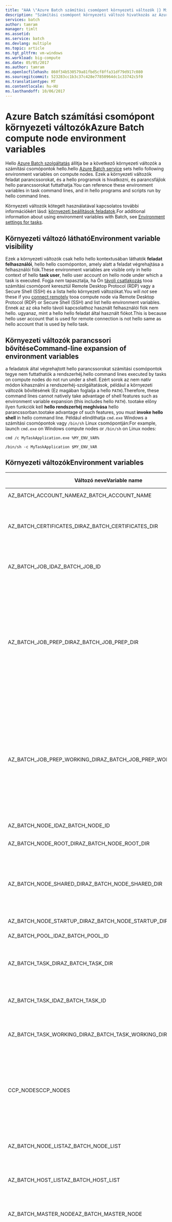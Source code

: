 ```yaml
---
title: "AAA \"Azure Batch számítási csomópont környezeti változók |} Microsoft dokumentumok\""
description: "Számítási csomópont környezeti változó hivatkozás az Azure Batch használatával."
services: batch
author: tamram
manager: timlt
ms.assetid: 
ms.service: batch
ms.devlang: multiple
ms.topic: article
ms.tgt_pltfrm: vm-windows
ms.workload: big-compute
ms.date: 05/05/2017
ms.author: tamram
ms.openlocfilehash: 860f34b530579a81fbd5cf8ffa31df79d917c080
ms.sourcegitcommit: 523283cc1b3c37c428e77850964dc1c33742c5f0
ms.translationtype: MT
ms.contentlocale: hu-HU
ms.lasthandoff: 10/06/2017
---
```

# <a name="azure-batch-compute-node-environment-variables"></a><span data-ttu-id="d6c9d-103">Azure Batch számítási csomópont környezeti változók</span><span class="sxs-lookup"><span data-stu-id="d6c9d-103">Azure Batch compute node environment variables</span></span>
<span data-ttu-id="d6c9d-104">Hello [Azure Batch szolgáltatás](https://azure.microsoft.com/services/batch/) állítja be a következő környezeti változók a számítási csomópontok hello.</span><span class="sxs-lookup"><span data-stu-id="d6c9d-104">hello [Azure Batch service](https://azure.microsoft.com/services/batch/) sets hello following environment variables on compute nodes.</span></span> <span data-ttu-id="d6c9d-105">Ezek a környezeti változók feladat parancssorokat, és a hello programok is hivatkozni, és parancsfájlok hello parancssorokat futtathatja.</span><span class="sxs-lookup"><span data-stu-id="d6c9d-105">You can reference these environment variables in task command lines, and in hello programs and scripts run by hello command lines.</span></span>

<span data-ttu-id="d6c9d-106">Környezeti változók kötegelt használatával kapcsolatos további információkért lásd: [környezeti beállítások feladatok](https://docs.microsoft.com/azure/batch/batch-api-basics#environment-settings-for-tasks).</span><span class="sxs-lookup"><span data-stu-id="d6c9d-106">For additional information about using environment variables with Batch, see [Environment settings for tasks](https://docs.microsoft.com/azure/batch/batch-api-basics#environment-settings-for-tasks).</span></span>

## <a name="environment-variable-visibility"></a><span data-ttu-id="d6c9d-107">Környezeti változó látható</span><span class="sxs-lookup"><span data-stu-id="d6c9d-107">Environment variable visibility</span></span>

<span data-ttu-id="d6c9d-108">Ezek a környezeti változók csak hello hello kontextusában láthatók **feladat felhasználói**, hello hello csomóponton, amely alatt a feladat végrehajtása a felhasználói fiók.</span><span class="sxs-lookup"><span data-stu-id="d6c9d-108">These environment variables are visible only in hello context of hello **task user**, hello user account on hello node under which a task is executed.</span></span> <span data-ttu-id="d6c9d-109">Fogja *nem* tapasztalja, ha Ön [távoli csatlakozás](https://azure.microsoft.com/documentation/articles/batch-api-basics/#connecting-to-compute-nodes) tooa számítási csomópont keresztül Remote Desktop Protocol (RDP) vagy a Secure Shell (SSH) és a lista hello környezeti változókat.</span><span class="sxs-lookup"><span data-stu-id="d6c9d-109">You will *not* see these if you [connect remotely](https://azure.microsoft.com/documentation/articles/batch-api-basics/#connecting-to-compute-nodes) tooa compute node via Remote Desktop Protocol (RDP) or Secure Shell (SSH) and list hello environment variables.</span></span> <span data-ttu-id="d6c9d-110">Ennek az az oka hello távoli kapcsolathoz használt felhasználói fiók nem hello. ugyanaz, mint a hello hello feladat által használt fiókot.</span><span class="sxs-lookup"><span data-stu-id="d6c9d-110">This is because hello user account that is used for remote connection is not hello same as hello account that is used by hello task.</span></span>

## <a name="command-line-expansion-of-environment-variables"></a><span data-ttu-id="d6c9d-111">Környezeti változók parancssori bővítése</span><span class="sxs-lookup"><span data-stu-id="d6c9d-111">Command-line expansion of environment variables</span></span>

<span data-ttu-id="d6c9d-112">a feladatok által végrehajtott hello parancssorokat számítási csomópontok tegye nem futtathatók a rendszerhéj.</span><span class="sxs-lookup"><span data-stu-id="d6c9d-112">hello command lines executed by tasks on compute nodes do not run under a shell.</span></span> <span data-ttu-id="d6c9d-113">Ezért sorok az nem natív módon kihasználni a rendszerhéj-szolgáltatások, például a környezeti változók bővítésének (Ez magában foglalja a hello `PATH`).</span><span class="sxs-lookup"><span data-stu-id="d6c9d-113">Therefore, these command lines cannot natively take advantage of shell features such as environment variable expansion (this includes hello `PATH`).</span></span> <span data-ttu-id="d6c9d-114">tootake előny ilyen funkciók kell **hello rendszerhéj meghívása** hello parancssorban.</span><span class="sxs-lookup"><span data-stu-id="d6c9d-114">tootake advantage of such features, you must **invoke hello shell** in hello command line.</span></span> <span data-ttu-id="d6c9d-115">Például elindíthatja `cmd.exe` Windows a számítási csomópontok vagy `/bin/sh` Linux csomópontján:</span><span class="sxs-lookup"><span data-stu-id="d6c9d-115">For example, launch `cmd.exe` on Windows compute nodes or `/bin/sh` on Linux nodes:</span></span>

`cmd /c MyTaskApplication.exe %MY_ENV_VAR%`

`/bin/sh -c MyTaskApplication $MY_ENV_VAR`

## <a name="environment-variables"></a><span data-ttu-id="d6c9d-116">Környezeti változók</span><span class="sxs-lookup"><span data-stu-id="d6c9d-116">Environment variables</span></span>

| <span data-ttu-id="d6c9d-117">Változó neve</span><span class="sxs-lookup"><span data-stu-id="d6c9d-117">Variable name</span></span>                     | <span data-ttu-id="d6c9d-118">Leírás</span><span class="sxs-lookup"><span data-stu-id="d6c9d-118">Description</span></span>                                                              | <span data-ttu-id="d6c9d-119">Rendelkezésre állás</span><span class="sxs-lookup"><span data-stu-id="d6c9d-119">Availability</span></span> | <span data-ttu-id="d6c9d-120">Példa</span><span class="sxs-lookup"><span data-stu-id="d6c9d-120">Example</span></span> |
|-----------------------------------|--------------------------------------------------------------------------|--------------|---------|
| <span data-ttu-id="d6c9d-121">AZ_BATCH_ACCOUNT_NAME</span><span class="sxs-lookup"><span data-stu-id="d6c9d-121">AZ_BATCH_ACCOUNT_NAME</span></span>           | <span data-ttu-id="d6c9d-122">hello nevét, amely a feladat hello hello Batch-fiókhoz tartozik.</span><span class="sxs-lookup"><span data-stu-id="d6c9d-122">hello name of hello Batch account that hello task belongs to.</span></span>                  | <span data-ttu-id="d6c9d-123">Minden feladat.</span><span class="sxs-lookup"><span data-stu-id="d6c9d-123">All tasks.</span></span>   | <span data-ttu-id="d6c9d-124">mybatchaccount</span><span class="sxs-lookup"><span data-stu-id="d6c9d-124">mybatchaccount</span></span> |
| <span data-ttu-id="d6c9d-125">AZ_BATCH_CERTIFICATES_DIR</span><span class="sxs-lookup"><span data-stu-id="d6c9d-125">AZ_BATCH_CERTIFICATES_DIR</span></span>       | <span data-ttu-id="d6c9d-126">A címtárhoz az hello [feladatütemezési munkakönyvtár] [ files_dirs] Linux rendszer tárolja a tanúsítványok a számítási csomópontok.</span><span class="sxs-lookup"><span data-stu-id="d6c9d-126">A directory within hello [task working directory][files_dirs] in which certificates are stored for Linux compute nodes.</span></span> <span data-ttu-id="d6c9d-127">Vegye figyelembe, hogy az e környezeti változó nem alkalmazza a tooWindows számítási csomópontok.</span><span class="sxs-lookup"><span data-stu-id="d6c9d-127">Note that this environment variable does not apply tooWindows compute nodes.</span></span>                                                  | <span data-ttu-id="d6c9d-128">Minden feladat.</span><span class="sxs-lookup"><span data-stu-id="d6c9d-128">All tasks.</span></span>   |  <span data-ttu-id="d6c9d-129">/mnt/Batch/Tasks/workitems/batchjob001/Job-1/task001/certs</span><span class="sxs-lookup"><span data-stu-id="d6c9d-129">/mnt/batch/tasks/workitems/batchjob001/job-1/task001/certs</span></span> |
| <span data-ttu-id="d6c9d-130">AZ_BATCH_JOB_ID</span><span class="sxs-lookup"><span data-stu-id="d6c9d-130">AZ_BATCH_JOB_ID</span></span>                 | <span data-ttu-id="d6c9d-131">hello azonosítója, amely a feladat hello hello feladat tartozik.</span><span class="sxs-lookup"><span data-stu-id="d6c9d-131">hello ID of hello job that hello task belongs to.</span></span> | <span data-ttu-id="d6c9d-132">Minden olyan feladat, kivéve a feladat indítása.</span><span class="sxs-lookup"><span data-stu-id="d6c9d-132">All tasks except start task.</span></span> | <span data-ttu-id="d6c9d-133">batchjob001</span><span class="sxs-lookup"><span data-stu-id="d6c9d-133">batchjob001</span></span> |
| <span data-ttu-id="d6c9d-134">AZ_BATCH_JOB_PREP_DIR</span><span class="sxs-lookup"><span data-stu-id="d6c9d-134">AZ_BATCH_JOB_PREP_DIR</span></span>           | <span data-ttu-id="d6c9d-135">hello feladat előkészítése hello elérési útját [feladat directory] [ files_dirs] hello csomóponton.</span><span class="sxs-lookup"><span data-stu-id="d6c9d-135">hello full path of hello job preparation [task directory][files_dirs] on hello node.</span></span> | <span data-ttu-id="d6c9d-136">Kezdő tevékenység és a feladat előkészítése tevékenységet kívül az összes feladatot.</span><span class="sxs-lookup"><span data-stu-id="d6c9d-136">All tasks except start task and job preparation task.</span></span> <span data-ttu-id="d6c9d-137">Csak akkor érhető el, ha a feladat előkészítése tevékenység hello feladat van konfigurálva.</span><span class="sxs-lookup"><span data-stu-id="d6c9d-137">Only available if hello job is configured with a job preparation task.</span></span> | <span data-ttu-id="d6c9d-138">C:\user\tasks\workitems\jobprepreleasesamplejob\job-1\jobpreparation</span><span class="sxs-lookup"><span data-stu-id="d6c9d-138">C:\user\tasks\workitems\jobprepreleasesamplejob\job-1\jobpreparation</span></span> |
| <span data-ttu-id="d6c9d-139">AZ_BATCH_JOB_PREP_WORKING_DIR</span><span class="sxs-lookup"><span data-stu-id="d6c9d-139">AZ_BATCH_JOB_PREP_WORKING_DIR</span></span>   | <span data-ttu-id="d6c9d-140">hello feladat előkészítése hello elérési útját [feladatütemezési munkakönyvtár] [ files_dirs] hello csomóponton.</span><span class="sxs-lookup"><span data-stu-id="d6c9d-140">hello full path of hello job preparation [task working directory][files_dirs] on hello node.</span></span> | <span data-ttu-id="d6c9d-141">Kezdő tevékenység és a feladat előkészítése tevékenységet kívül az összes feladatot.</span><span class="sxs-lookup"><span data-stu-id="d6c9d-141">All tasks except start task and job preparation task.</span></span> <span data-ttu-id="d6c9d-142">Csak akkor érhető el, ha a feladat előkészítése tevékenység hello feladat van konfigurálva.</span><span class="sxs-lookup"><span data-stu-id="d6c9d-142">Only available if hello job is configured with a job preparation task.</span></span> | <span data-ttu-id="d6c9d-143">C:\user\tasks\workitems\jobprepreleasesamplejob\job-1\jobpreparation\wd</span><span class="sxs-lookup"><span data-stu-id="d6c9d-143">C:\user\tasks\workitems\jobprepreleasesamplejob\job-1\jobpreparation\wd</span></span> |
| <span data-ttu-id="d6c9d-144">AZ_BATCH_NODE_ID</span><span class="sxs-lookup"><span data-stu-id="d6c9d-144">AZ_BATCH_NODE_ID</span></span>                | <span data-ttu-id="d6c9d-145">feladat hello hello csomópont hello azonosítója hozzá van rendelve.</span><span class="sxs-lookup"><span data-stu-id="d6c9d-145">hello ID of hello node that hello task is assigned to.</span></span> | <span data-ttu-id="d6c9d-146">Minden feladat.</span><span class="sxs-lookup"><span data-stu-id="d6c9d-146">All tasks.</span></span> | <span data-ttu-id="d6c9d-147">TVM-1219235766_3-20160919t172711z</span><span class="sxs-lookup"><span data-stu-id="d6c9d-147">tvm-1219235766_3-20160919t172711z</span></span> |
| <span data-ttu-id="d6c9d-148">AZ_BATCH_NODE_ROOT_DIR</span><span class="sxs-lookup"><span data-stu-id="d6c9d-148">AZ_BATCH_NODE_ROOT_DIR</span></span>          | <span data-ttu-id="d6c9d-149">az összes hello gyökér hello elérési útját [Batch-könyvtárak] [ files_dirs] hello csomóponton.</span><span class="sxs-lookup"><span data-stu-id="d6c9d-149">hello full path of hello root of all [Batch directories][files_dirs] on hello node.</span></span> | <span data-ttu-id="d6c9d-150">Minden feladat.</span><span class="sxs-lookup"><span data-stu-id="d6c9d-150">All tasks.</span></span> | <span data-ttu-id="d6c9d-151">C:\user\tasks</span><span class="sxs-lookup"><span data-stu-id="d6c9d-151">C:\user\tasks</span></span> |
| <span data-ttu-id="d6c9d-152">AZ_BATCH_NODE_SHARED_DIR</span><span class="sxs-lookup"><span data-stu-id="d6c9d-152">AZ_BATCH_NODE_SHARED_DIR</span></span>        | <span data-ttu-id="d6c9d-153">hello hello elérési útját [megosztott könyvtár] [ files_dirs] hello csomóponton.</span><span class="sxs-lookup"><span data-stu-id="d6c9d-153">hello full path of hello [shared directory][files_dirs] on hello node.</span></span> <span data-ttu-id="d6c9d-154">Minden olyan feladat, amely a csomóponton végre rendelkezik olvasási/írási hozzáférést toothis directory.</span><span class="sxs-lookup"><span data-stu-id="d6c9d-154">All tasks that execute on a node have read/write access toothis directory.</span></span> <span data-ttu-id="d6c9d-155">Feladatokat, amelyek a többi csomóponton végre nem rendelkeznek a távelérési toothis könyvtár (nincs olyan "megosztott" hálózati könyvtár).</span><span class="sxs-lookup"><span data-stu-id="d6c9d-155">Tasks that execute on other nodes do not have remote access toothis directory (it is not a "shared" network directory).</span></span> | <span data-ttu-id="d6c9d-156">Minden feladat.</span><span class="sxs-lookup"><span data-stu-id="d6c9d-156">All tasks.</span></span> | <span data-ttu-id="d6c9d-157">C:\user\tasks\shared</span><span class="sxs-lookup"><span data-stu-id="d6c9d-157">C:\user\tasks\shared</span></span> |
| <span data-ttu-id="d6c9d-158">AZ_BATCH_NODE_STARTUP_DIR</span><span class="sxs-lookup"><span data-stu-id="d6c9d-158">AZ_BATCH_NODE_STARTUP_DIR</span></span>       | <span data-ttu-id="d6c9d-159">hello hello elérési útját [indítsa el a feladat directory] [ files_dirs] hello csomóponton.</span><span class="sxs-lookup"><span data-stu-id="d6c9d-159">hello full path of hello [start task directory][files_dirs] on hello node.</span></span> | <span data-ttu-id="d6c9d-160">Minden feladat.</span><span class="sxs-lookup"><span data-stu-id="d6c9d-160">All tasks.</span></span> | <span data-ttu-id="d6c9d-161">C:\user\tasks\startup</span><span class="sxs-lookup"><span data-stu-id="d6c9d-161">C:\user\tasks\startup</span></span> |
| <span data-ttu-id="d6c9d-162">AZ_BATCH_POOL_ID</span><span class="sxs-lookup"><span data-stu-id="d6c9d-162">AZ_BATCH_POOL_ID</span></span>                | <span data-ttu-id="d6c9d-163">futó feladat hello hello készlettől hello azonosítója.</span><span class="sxs-lookup"><span data-stu-id="d6c9d-163">hello ID of hello pool that hello task is running on.</span></span> | <span data-ttu-id="d6c9d-164">Minden feladat.</span><span class="sxs-lookup"><span data-stu-id="d6c9d-164">All tasks.</span></span> | <span data-ttu-id="d6c9d-165">batchpool001</span><span class="sxs-lookup"><span data-stu-id="d6c9d-165">batchpool001</span></span> |
| <span data-ttu-id="d6c9d-166">AZ_BATCH_TASK_DIR</span><span class="sxs-lookup"><span data-stu-id="d6c9d-166">AZ_BATCH_TASK_DIR</span></span>               | <span data-ttu-id="d6c9d-167">hello hello elérési útját [feladat directory] [ files_dirs] hello csomóponton.</span><span class="sxs-lookup"><span data-stu-id="d6c9d-167">hello full path of hello [task directory][files_dirs] on hello node.</span></span> <span data-ttu-id="d6c9d-168">Ez a könyvtár tartalmaz hello `stdout.txt` és `stderr.txt` hello tevékenységhez, és hello AZ_BATCH_TASK_WORKING_DIR.</span><span class="sxs-lookup"><span data-stu-id="d6c9d-168">This directory contains hello `stdout.txt` and `stderr.txt` for hello task, and hello AZ_BATCH_TASK_WORKING_DIR.</span></span> | <span data-ttu-id="d6c9d-169">Minden feladat.</span><span class="sxs-lookup"><span data-stu-id="d6c9d-169">All tasks.</span></span> | <span data-ttu-id="d6c9d-170">C:\user\tasks\workitems\batchjob001\job-1\task001</span><span class="sxs-lookup"><span data-stu-id="d6c9d-170">C:\user\tasks\workitems\batchjob001\job-1\task001</span></span> |
| <span data-ttu-id="d6c9d-171">AZ_BATCH_TASK_ID</span><span class="sxs-lookup"><span data-stu-id="d6c9d-171">AZ_BATCH_TASK_ID</span></span>                | <span data-ttu-id="d6c9d-172">hello azonosítója hello aktuális feladatot.</span><span class="sxs-lookup"><span data-stu-id="d6c9d-172">hello ID of hello current task.</span></span> | <span data-ttu-id="d6c9d-173">Minden olyan feladat, kivéve a feladat indítása.</span><span class="sxs-lookup"><span data-stu-id="d6c9d-173">All tasks except start task.</span></span> | <span data-ttu-id="d6c9d-174">task001</span><span class="sxs-lookup"><span data-stu-id="d6c9d-174">task001</span></span> |
| <span data-ttu-id="d6c9d-175">AZ_BATCH_TASK_WORKING_DIR</span><span class="sxs-lookup"><span data-stu-id="d6c9d-175">AZ_BATCH_TASK_WORKING_DIR</span></span>       | <span data-ttu-id="d6c9d-176">hello hello elérési útját [feladatütemezési munkakönyvtár] [ files_dirs] hello csomóponton.</span><span class="sxs-lookup"><span data-stu-id="d6c9d-176">hello full path of hello [task working directory][files_dirs] on hello node.</span></span> <span data-ttu-id="d6c9d-177">jelenleg fut a feladat hello rendelkezik olvasási/írási hozzáférést toothis directory.</span><span class="sxs-lookup"><span data-stu-id="d6c9d-177">hello currently running task has read/write access toothis directory.</span></span> | <span data-ttu-id="d6c9d-178">Minden feladat.</span><span class="sxs-lookup"><span data-stu-id="d6c9d-178">All tasks.</span></span> | <span data-ttu-id="d6c9d-179">C:\user\tasks\workitems\batchjob001\job-1\task001\wd</span><span class="sxs-lookup"><span data-stu-id="d6c9d-179">C:\user\tasks\workitems\batchjob001\job-1\task001\wd</span></span> |
| <span data-ttu-id="d6c9d-180">CCP_NODES</span><span class="sxs-lookup"><span data-stu-id="d6c9d-180">CCP_NODES</span></span>                       | <span data-ttu-id="d6c9d-181">csomópontok és a csomópont tooa lefoglalt magok számát hello listája [többpéldányos feladat][multi_instance].</span><span class="sxs-lookup"><span data-stu-id="d6c9d-181">hello list of nodes and number of cores per node that are allocated tooa [multi-instance task][multi_instance].</span></span> <span data-ttu-id="d6c9d-182">Csomópontok és -magok felsorolt hello formátumban`numNodes<space>node1IP<space>node1Cores<space>`</span><span class="sxs-lookup"><span data-stu-id="d6c9d-182">Nodes and cores are listed in hello format `numNodes<space>node1IP<space>node1Cores<space>`</span></span><br/><span data-ttu-id="d6c9d-183">`node2IP<space>node2Cores<space> ...`, ahol a csomópontok hello számát követi egy vagy több csomópont IP-címek hello magok száma az egyes.</span><span class="sxs-lookup"><span data-stu-id="d6c9d-183">`node2IP<space>node2Cores<space> ...`, where hello number of nodes is followed by one or more node IP addresses and hello number of cores for each.</span></span> |  <span data-ttu-id="d6c9d-184">Többpéldányos elsődleges és részfeladatok.</span><span class="sxs-lookup"><span data-stu-id="d6c9d-184">Multi-instance primary and subtasks.</span></span> |`2 10.0.0.4 1 10.0.0.5 1` |
| <span data-ttu-id="d6c9d-185">AZ_BATCH_NODE_LIST</span><span class="sxs-lookup"><span data-stu-id="d6c9d-185">AZ_BATCH_NODE_LIST</span></span>              | <span data-ttu-id="d6c9d-186">hello csomópontlista tooa kiosztott [többpéldányos feladat] [ multi_instance] hello formátumban `nodeIP;nodeIP`.</span><span class="sxs-lookup"><span data-stu-id="d6c9d-186">hello list of nodes that are allocated tooa [multi-instance task][multi_instance] in hello format `nodeIP;nodeIP`.</span></span> | <span data-ttu-id="d6c9d-187">Többpéldányos elsődleges és részfeladatok.</span><span class="sxs-lookup"><span data-stu-id="d6c9d-187">Multi-instance primary and subtasks.</span></span> | `10.0.0.4;10.0.0.5` |
| <span data-ttu-id="d6c9d-188">AZ_BATCH_HOST_LIST</span><span class="sxs-lookup"><span data-stu-id="d6c9d-188">AZ_BATCH_HOST_LIST</span></span>              | <span data-ttu-id="d6c9d-189">hello csomópontlista tooa kiosztott [többpéldányos feladat] [ multi_instance] hello formátumban `nodeIP,nodeIP`.</span><span class="sxs-lookup"><span data-stu-id="d6c9d-189">hello list of nodes that are allocated tooa [multi-instance task][multi_instance] in hello format `nodeIP,nodeIP`.</span></span> | <span data-ttu-id="d6c9d-190">Többpéldányos elsődleges és részfeladatok.</span><span class="sxs-lookup"><span data-stu-id="d6c9d-190">Multi-instance primary and subtasks.</span></span> | `10.0.0.4,10.0.0.5` |
| <span data-ttu-id="d6c9d-191">AZ_BATCH_MASTER_NODE</span><span class="sxs-lookup"><span data-stu-id="d6c9d-191">AZ_BATCH_MASTER_NODE</span></span>            | <span data-ttu-id="d6c9d-192">hello IP-cím és port hello a számítási csomópont, mely hello elsődleges feladat egy [többpéldányos feladat] [ multi_instance] futtatja.</span><span class="sxs-lookup"><span data-stu-id="d6c9d-192">hello IP address and port of hello compute node on which hello primary task of a [multi-instance task][multi_instance] runs.</span></span> | <span data-ttu-id="d6c9d-193">Többpéldányos elsődleges és részfeladatok.</span><span class="sxs-lookup"><span data-stu-id="d6c9d-193">Multi-instance primary and subtasks.</span></span> | `10.0.0.4:6000`|
| <span data-ttu-id="d6c9d-194">AZ_BATCH_TASK_SHARED_DIR</span><span class="sxs-lookup"><span data-stu-id="d6c9d-194">AZ_BATCH_TASK_SHARED_DIR</span></span> | <span data-ttu-id="d6c9d-195">A könyvtár elérési útja, amely azonos az elsődleges feladat hello és minden vonatkozó részfeladatnál annak regisztrálása egy [többpéldányos feladat][multi_instance].</span><span class="sxs-lookup"><span data-stu-id="d6c9d-195">A directory path that is identical for hello primary task and every subtask of a [multi-instance task][multi_instance].</span></span> <span data-ttu-id="d6c9d-196">hello elérési út létezik minden csomóponton, amelyen hello többpéldányos feladat fut. a, és olvasási/írási elérhető toohello feladat parancsok ezen a csomóponton futó (mindkét hello [koordinációs parancs] [ coord_cmd] és hello [alkalmazás parancs][app_cmd]).</span><span class="sxs-lookup"><span data-stu-id="d6c9d-196">hello path exists on every node on which hello multi-instance task runs, and is read/write accessible toohello task commands running on that node (both hello [coordination command][coord_cmd] and hello [application command][app_cmd]).</span></span> <span data-ttu-id="d6c9d-197">Résztevékenység vagy egy elsődleges feladatot, amely a többi csomóponton végre nincs távelérés toothis könyvtár (nincs olyan "megosztott" hálózati könyvtár).</span><span class="sxs-lookup"><span data-stu-id="d6c9d-197">Subtasks or a primary task that execute on other nodes do not have remote access toothis directory (it is not a “shared” network directory).</span></span> | <span data-ttu-id="d6c9d-198">Többpéldányos elsődleges és részfeladatok.</span><span class="sxs-lookup"><span data-stu-id="d6c9d-198">Multi-instance primary and subtasks.</span></span> | <span data-ttu-id="d6c9d-199">C:\user\tasks\workitems\multiinstancesamplejob\job-1\multiinstancesampletask</span><span class="sxs-lookup"><span data-stu-id="d6c9d-199">C:\user\tasks\workitems\multiinstancesamplejob\job-1\multiinstancesampletask</span></span> |
| <span data-ttu-id="d6c9d-200">AZ_BATCH_IS_CURRENT_NODE_MASTER</span><span class="sxs-lookup"><span data-stu-id="d6c9d-200">AZ_BATCH_IS_CURRENT_NODE_MASTER</span></span> | <span data-ttu-id="d6c9d-201">Megadja, hogy hello aktuális csomópont hello fő csomópont egy [többpéldányos feladat][multi_instance].</span><span class="sxs-lookup"><span data-stu-id="d6c9d-201">Specifies whether hello current node is hello master node for a [multi-instance task][multi_instance].</span></span> <span data-ttu-id="d6c9d-202">A lehetséges értékek: `true` és `false`.</span><span class="sxs-lookup"><span data-stu-id="d6c9d-202">Possible values are `true` and `false`.</span></span>| <span data-ttu-id="d6c9d-203">Többpéldányos elsődleges és részfeladatok.</span><span class="sxs-lookup"><span data-stu-id="d6c9d-203">Multi-instance primary and subtasks.</span></span> | `true` |
| <span data-ttu-id="d6c9d-204">AZ_BATCH_NODE_IS_DEDICATED</span><span class="sxs-lookup"><span data-stu-id="d6c9d-204">AZ_BATCH_NODE_IS_DEDICATED</span></span> | <span data-ttu-id="d6c9d-205">Ha `true`, hello aktuális csomópont dedikált csomópontja.</span><span class="sxs-lookup"><span data-stu-id="d6c9d-205">If `true`, hello current node is a dedicated node.</span></span> <span data-ttu-id="d6c9d-206">Ha `false`, ez egy [alacsony prioritású csomópont](batch-low-pri-vms.md).</span><span class="sxs-lookup"><span data-stu-id="d6c9d-206">If `false`, it is a [low-priority node](batch-low-pri-vms.md).</span></span> | <span data-ttu-id="d6c9d-207">Minden feladat.</span><span class="sxs-lookup"><span data-stu-id="d6c9d-207">All tasks.</span></span> | `true` |

[files_dirs]: https://azure.microsoft.com/documentation/articles/batch-api-basics/#files-and-directories
[multi_instance]: https://azure.microsoft.com/documentation/articles/batch-mpi/
[coord_cmd]: https://azure.microsoft.com/documentation/articles/batch-mpi/#coordination-command
[app_cmd]: https://azure.microsoft.com/documentation/articles/batch-mpi/#application-command
